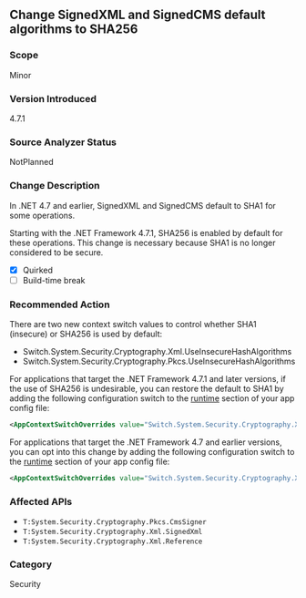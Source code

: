 ## Change SignedXML and SignedCMS default algorithms to SHA256

### Scope
Minor

### Version Introduced
4.7.1

### Source Analyzer Status
NotPlanned

### Change Description
In .NET 4.7 and earlier, SignedXML and SignedCMS default to SHA1 for some operations.

Starting with the .NET Framework 4.7.1, SHA256 is enabled by default for these operations. This change is necessary because SHA1 is no longer considered to be secure.

- [X] Quirked
- [ ] Build-time break

### Recommended Action
There are two new context switch values to control whether SHA1 (insecure) or SHA256 is used by default:

- Switch.System.Security.Cryptography.Xml.UseInsecureHashAlgorithms
- Switch.System.Security.Cryptography.Pkcs.UseInsecureHashAlgorithms

For applications that target the .NET Framework 4.7.1 and later versions, if the use of SHA256 is undesirable, you can restore the default to SHA1 by adding the following configuration switch to the [runtime](https://docs.microsoft.com/en-us/dotnet/framework/configure-apps/file-schema/runtime/runtime-element) section of your app config file:

```xml
<AppContextSwitchOverrides value="Switch.System.Security.Cryptography.Xml.UseInsecureHashAlgorithms=true;Switch.System.Security.Cryptography.Pkcs.UseInsecureHashAlgorithms=true" /> 
```
For applications that target the .NET Framework 4.7 and earlier versions, you can opt into this change by adding the following configuration switch to the [runtime](https://docs.microsoft.com/en-us/dotnet/framework/configure-apps/file-schema/runtime/runtime-element) section of your app config file:

```xml
<AppContextSwitchOverrides value="Switch.System.Security.Cryptography.Xml.UseInsecureHashAlgorithms=false;Switch.System.Security.Cryptography.Pkcs.UseInsecureHashAlgorithms=false" /> 
```

### Affected APIs
* `T:System.Security.Cryptography.Pkcs.CmsSigner`
* `T:System.Security.Cryptography.Xml.SignedXml`
* `T:System.Security.Cryptography.Xml.Reference`

### Category
Security

<!--
Bug ID # 397307 and # 397641 
-->
